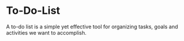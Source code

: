 # To-Do-List
 A to-do list is a simple yet effective tool for organizing tasks, goals and activities we want to accomplish.
